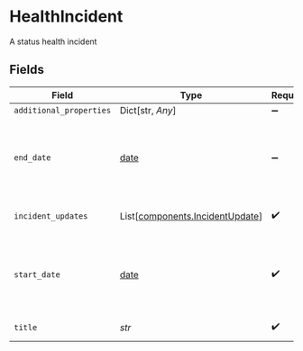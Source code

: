 # HealthIncident

A status health incident


## Fields

| Field                                                                                                                     | Type                                                                                                                      | Required                                                                                                                  | Description                                                                                                               |
| ------------------------------------------------------------------------------------------------------------------------- | ------------------------------------------------------------------------------------------------------------------------- | ------------------------------------------------------------------------------------------------------------------------- | ------------------------------------------------------------------------------------------------------------------------- |
| `additional_properties`                                                                                                   | Dict[str, *Any*]                                                                                                          | :heavy_minus_sign:                                                                                                        | N/A                                                                                                                       |
| `end_date`                                                                                                                | [date](https://docs.python.org/3/library/datetime.html#date-objects)                                                      | :heavy_minus_sign:                                                                                                        | The end date of the incident, in [ISO 8601](https://wikipedia.org/wiki/ISO_8601) format, e.g. `"2020-10-30T15:26:48Z"`.   |
| `incident_updates`                                                                                                        | List[[components.IncidentUpdate](../../models/shared/incidentupdate.md)]                                                  | :heavy_check_mark:                                                                                                        | Updates on the health incident.                                                                                           |
| `start_date`                                                                                                              | [date](https://docs.python.org/3/library/datetime.html#date-objects)                                                      | :heavy_check_mark:                                                                                                        | The start date of the incident, in [ISO 8601](https://wikipedia.org/wiki/ISO_8601) format, e.g. `"2020-10-30T15:26:48Z"`. |
| `title`                                                                                                                   | *str*                                                                                                                     | :heavy_check_mark:                                                                                                        | The title of the incident                                                                                                 |